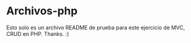 # Archivos-php

Esto solo es un archivo README de prueba para este ejercicio de MVC, CRUD en PHP. Thanks. :)
